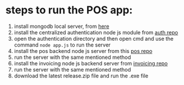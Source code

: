 # steps to run the POS app:
1. install mongodb local server, from [here](https://www.mongodb.com/docs/manual/tutorial/install-mongodb-on-windows/)
2. install the centralized authentication node js module from [auth repo](https://github.com/AhmedMostafaMohamed/authentication-module-node)
3. open the authentication directory and then open cmd and use the command `node app.js` to run the server
4. install the pos backend node js server from this [pos repo](https://github.com/AhmedMostafaMohamed/pos-node)
5. run the server with the same mentioned method
6. install the invoicing node js backend server from [invoicing repo](https://github.com/AhmedMostafaMohamed/invoicing-node)
7. run the server with the same mentioned method
8. download the latest release.zip file and run the .exe file
